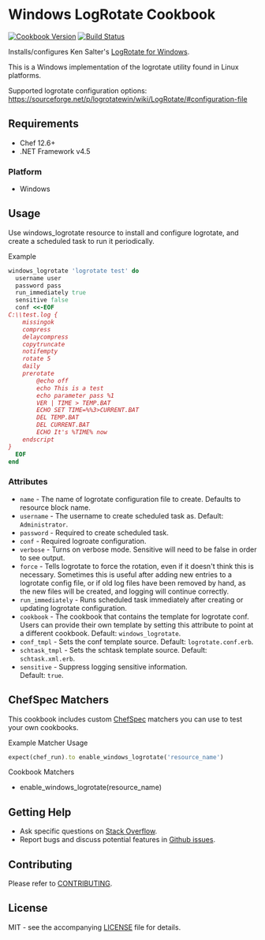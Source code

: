 # Windows LogRotate Cookbook

[![Cookbook Version](http://img.shields.io/cookbook/v/windows_logrotate.svg?style=flat-square)][cookbook]
[![Build Status](https://img.shields.io/appveyor/ci/dhoer/chef-windows-logrotate/master.svg?style=flat-square)][win]

[cookbook]: https://supermarket.chef.io/cookbooks/windows_logrotate
[win]: https://ci.appveyor.com/project/dhoer/chef-windows-logrotate

Installs/configures Ken Salter's 
[LogRotate for Windows](https://github.com/plecos/logrotatewin/).

This is a Windows implementation of the logrotate utility found in 
Linux platforms. 

Supported logrotate configuration options: 
https://sourceforge.net/p/logrotatewin/wiki/LogRotate/#configuration-file

## Requirements

- Chef 12.6+
- .NET Framework v4.5

### Platform

- Windows

## Usage

Use windows_logrotate resource to install and configure logrotate, and 
create a scheduled task to run it periodically.

Example

```ruby
windows_logrotate 'logrotate test' do
  username user
  password pass
  run_immediately true
  sensitive false
  conf <<-EOF
C:\\test.log {
    missingok
    compress
    delaycompress
    copytruncate
    notifempty
	rotate 5
	daily
	prerotate
		@echo off
		echo This is a test
		echo parameter pass %1
		VER | TIME > TEMP.BAT
		ECHO SET TIME=%%3>CURRENT.BAT
		DEL TEMP.BAT
		DEL CURRENT.BAT
		ECHO It's %TIME% now
	endscript
}
  EOF
end
```

### Attributes

* `name` -  The name of logrotate configuration file to create. 
Defaults to resource block name.
* `username` -  The username to create scheduled task as. 
Default: `Administrator`.
* `password` - Required to create scheduled task. 
* `conf` - Required logroate configuration. 
* `verbose` - Turns on verbose mode. Sensitive will need to be false in
order to see output.
* `force` - Tells logrotate to force the rotation, even if it doesn't 
think this is necessary. Sometimes this is useful after adding new 
entries to a logrotate config file, or if old log files have been 
removed by hand, as the new files will be created, and logging will 
continue correctly.
* `run_immediately` - Runs scheduled task immediately after creating or 
updating logrotate configuration.
* `cookbook` - The cookbook that contains the template for 
logrotate conf. Users can provide their own template by setting this 
attribute to point at a different cookbook. 
Default: `windows_logrotate`.
* `conf_tmpl` - Sets the conf template source. 
Default: `logrotate.conf.erb`.
* `schtask_tmpl` - Sets the schtask template source. 
Default: `schtask.xml.erb`.
* `sensitive` - Suppress logging sensitive information.  
Default: `true`.

## ChefSpec Matchers

This cookbook includes custom 
[ChefSpec](https://github.com/sethvargo/chefspec) matchers you can 
use to test your own cookbooks.

Example Matcher Usage

```ruby
expect(chef_run).to enable_windows_logrotate('resource_name')
```

Cookbook Matchers

- enable_windows_logrotate(resource_name)

## Getting Help

- Ask specific questions on 
[Stack Overflow](http://stackoverflow.com/questions/tagged/windows+logrotate).
- Report bugs and discuss potential features in 
[Github issues](https://github.com/dhoer/chef-windows_logrotate/issues).

## Contributing

Please refer to 
[CONTRIBUTING](https://github.com/dhoer/chef-windows_logrotate/blob/master/CONTRIBUTING.md).

## License

MIT - see the accompanying 
[LICENSE](https://github.com/dhoer/chef-windows_logrotate/blob/master/LICENSE.md) 
file for details.
